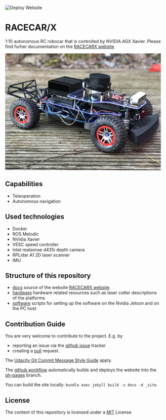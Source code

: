 ![Deploy Website](https://github.com/MarkBroerkens/RACECARX/workflows/Deploy%20Website/badge.svg)

# RACECAR/X


1:10 autonomous RC robocar that is controlled by NVIDIA AGX Xavier.
Please find furher documentation on the [RACECARX website](https://markbroerkens.github.io/RACECARX/docs/)

![RACECAR/X](RACECARX.jpg)

## Capabilities
* Teleoperation
* Autonomous navigation

## Used technologies
* Docker
* ROS Melodic
* NVidia Xavier
* VESC speed controller
* Intel realsense d435i depth camera
* RPLidar A1 2D laser scanner
* IMU

## Structure of this repository

* [docs](docs) source of the website [RACECARX website](https://markbroerkens.github.io/RACECARX/).
* [hardware](hardware) hardware related resources such as laser cutter descriptions of the platforms
* [software](software) scripts for setting up the software on the Nvidia Jetson and on the PC host 

## Contribution Guide
You are very welcome to contribute to the project. E.g. by 

* reporting an issue via the [github issue](issues) tracker 
* creating a [pull](pulls) request. 

The [Udacity Git Commit Message Style Guide](http://udacity.github.io/git-styleguide/) apply.

The [github workflow](.github/workflows/deploy_website.yml) automatically builds and deploys the website into the [gh-pages](https://github.com/MarkBroerkens/RACECARX/tree/gh-pages) branch. 

You can build the site locally: `bundle exec jekyll build -s docs -d _site`.


## License
The content of this repository is licensed under a [MIT](LICENSE) License



